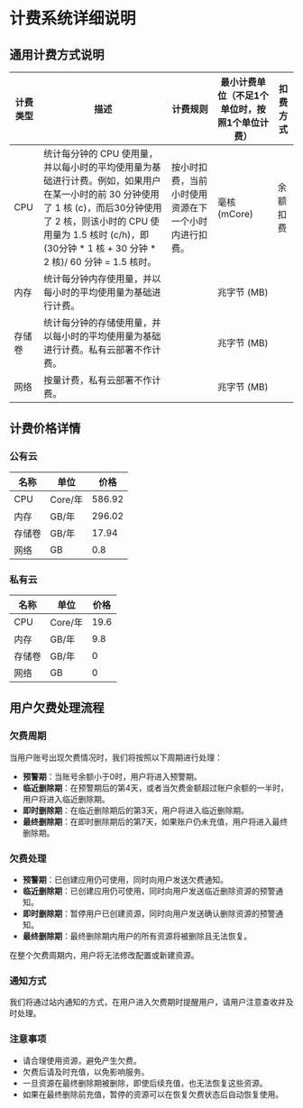 # 计费系统详细说明

## 通用计费方式说明

| 计费类型 | 描述                                                         | 计费规则                                             | 最小计费单位（不足1个单位时，按照1个单位计费） | 扣费方式 |
| -------- | ------------------------------------------------------------ | ---------------------------------------------------- | ---------------------------------------------- | -------- |
| CPU      | 统计每分钟的 CPU 使用量，并以每小时的平均使用量为基础进行计费。例如，如果用户在某一小时的前 30 分钟使用了 1 核 (c)，而后30分钟使用了 2 核，则该小时的 CPU 使用量为 1.5 核时 (c/h)，即 (30分钟 \* 1 核 + 30 分钟 \* 2 核)/ 60 分钟 = 1.5 核时。 | 按小时扣费，当前小时使用资源在下一个小时内进行扣费。 | 毫核 (mCore)                                   | 余额扣费 |
| 内存     | 统计每分钟内存使用量，并以每小时的平均使用量为基础进行计费。 |                                                      | 兆字节 (MB)                                    |          |
| 存储卷   | 统计每分钟的存储使用量，并以每小时的平均使用量为基础进行计费。私有云部署不作计费。 |                                                      | 兆字节 (MB)                                    |          |
| 网络     | 按量计费，私有云部署不作计费。                               |                                                      | 兆字节 (MB)                                    |          |

## 计费价格详情

### 公有云

| 名称   | 单位    | 价格   |
| ------ | ------- | ------ |
| CPU    | Core/年 | 586.92 |
| 内存   | GB/年   | 296.02 |
| 存储卷 | GB/年   | 17.94  |
| 网络   | GB      | 0.8    |

### 私有云

| 名称   | 单位    | 价格 |
| ------ | ------- | ---- |
| CPU    | Core/年 | 19.6 |
| 内存   | GB/年   | 9.8  |
| 存储卷 | GB/年   | 0    |
| 网络   | GB      | 0    |

## 用户欠费处理流程

### 欠费周期

当用户账号出现欠费情况时，我们将按照以下周期进行处理：

+ **预警期**：当账号余额小于0时，用户将进入预警期。
+ **临近删除期**：在预警期后的第4天，或者当欠费金额超过账户余额的一半时，用户将进入临近删除期。
+ **即时删除期**：在临近删除期后的第3天，用户将进入临近删除期。
+ **最终删除期**：在即时删除期后的第7天，如果账户仍未充值，用户将进入最终删除期。

### 欠费处理

+ **预警期**：已创建应用仍可使用，同时向用户发送欠费通知。
+ **临近删除期**：已创建应用仍可使用，同时向用户发送临近删除资源的预警通知。
+ **即时删除期**：暂停用户已创建资源，同时向用户发送确认删除资源的预警通知。
+ **最终删除期**：最终删除期内用户的所有资源将被删除且无法恢复。

在整个欠费周期内，用户将无法修改配置或新建资源。

### 通知方式

我们将通过站内通知的方式，在用户进入欠费期时提醒用户，请用户注意查收并及时处理。

### 注意事项

+ 请合理使用资源，避免产生欠费。
+ 欠费后请及时充值，以免影响服务。
+ 一旦资源在最终删除期被删除，即使后续充值，也无法恢复这些资源。
+ 如果在最终删除前充值，暂停的资源可以在恢复欠费状态后自动恢复使用。